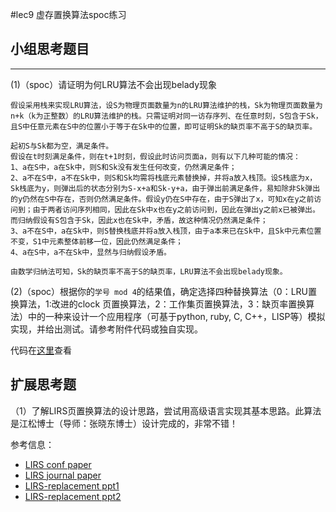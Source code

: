 #lec9 虚存置换算法spoc练习

## 小组思考题目

----
(1)（spoc）请证明为何LRU算法不会出现belady现象

```
假设采用栈来实现LRU算法，设S为物理页面数量为n的LRU算法维护的栈，Sk为物理页面数量为n+k（k为正整数）的LRU算法维护的栈。只需证明对同一访存序列、在任意时刻，S包含于Sk，且S中任意元素在S中的位置小于等于在Sk中的位置，即可证明Sk的缺页率不高于S的缺页率。

起初S与Sk都为空，满足条件。
假设在t时刻满足条件，则在t+1时刻，假设此时访问页面a，则有以下几种可能的情况：
1、a在S中，a在Sk中，则S和Sk没有发生任何改变，仍然满足条件；
2、a不在S中，a不在Sk中，则S和Sk均需将栈底元素替换掉，并将a放入栈顶。设S栈底为x，Sk栈底为y，则弹出后的状态分别为S-x+a和Sk-y+a，由于弹出前满足条件，易知除非Sk弹出的y仍然在S中存在，否则仍然满足条件。假设y仍在S中存在，由于S弹出了x，可知x在y之前访问到；由于两者访问序列相同，因此在Sk中x也在y之前访问到，因此在弹出y之前x已被弹出。而归纳假设有S包含于Sk，因此x也在Sk中，矛盾，故这种情况仍然满足条件；
3、a不在S中，a在Sk中，则S替换栈底并将a放入栈顶，由于a本来已在Sk中，且Sk中元素位置不变，S1中元素整体前移一位，因此仍然满足条件；
4、a在S中，a不在Sk中，显然与归纳假设矛盾。

由数学归纳法可知，Sk的缺页率不高于S的缺页率，LRU算法不会出现belady现象。
```

(2)（spoc）根据你的`学号 mod 4`的结果值，确定选择四种替换算法（0：LRU置换算法，1:改进的clock 页置换算法，2：工作集页置换算法，3：缺页率置换算法）中的一种来设计一个应用程序（可基于python, ruby, C, C++，LISP等）模拟实现，并给出测试。请参考附件代码或独自实现。

代码在[这里](https://github.com/december/os_data/blob/master/w5l1.cpp)查看

## 扩展思考题
（1）了解LIRS页置换算法的设计思路，尝试用高级语言实现其基本思路。此算法是江松博士（导师：张晓东博士）设计完成的，非常不错！

参考信息：

 - [LIRS conf paper](http://www.ece.eng.wayne.edu/~sjiang/pubs/papers/jiang02_LIRS.pdf)
 - [LIRS journal paper](http://www.ece.eng.wayne.edu/~sjiang/pubs/papers/jiang05_LIRS.pdf)
 - [LIRS-replacement ppt1](http://dragonstar.ict.ac.cn/course_09/XD_Zhang/(6)-LIRS-replacement.pdf)
 - [LIRS-replacement ppt2](http://www.ece.eng.wayne.edu/~sjiang/Projects/LIRS/sig02.ppt)
